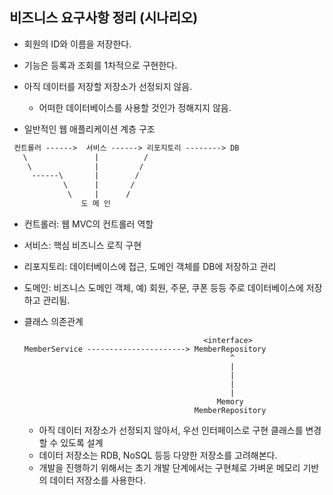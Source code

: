 ## 비즈니스 요구사항 정리 (시나리오)
- 회원의 ID와 이름을 저장한다.
- 기능은 등록과 조회를 1차적으로 구현한다. 
- 아직 데이터를 저장할 저장소가 선정되지 않음. 
  - 어떠한 데이터베이스를 사용할 것인가 정해지지 않음.
  
- 일반적인 웹 애플리케이션 계층 구조
 ```html 
  컨트롤러 ------>  서비스 ------> 리포지토리 --------> DB 
    \               |          / 
     \              |         /
      ------\       |        /
             \      |       /
              \     |      /
                 도 메 인 
  ```
  
  - 컨트롤러: 웹 MVC의 컨트롤러 역할
  - 서비스: 핵심 비즈니스 로직 구현
  - 리포지토리: 데이터베이스에 접근, 도메인 객체를 DB에 저장하고 관리
  - 도메인: 비즈니스 도메인 객체, 예) 회원, 주문, 쿠폰 등등 주로 데이터베이스에 저장하고 관리됨.
  
 
- 클래스 의존관계
  ```
                                          <interface>
  MemberService ----------------------> MemberRepository
                                                ^
                                                |
                                                |
                                                |
                                                |
                                             Memory
                                        MemberRepository
  ```
  
    - 아직 데이터 저장소가 선정되지 않아서, 우선 인터페이스로 구현 클래스를 변경할 수 있도록 설계
    - 데이터 저장소는 RDB, NoSQL 등등 다양한 저장소를 고려해본다.
    - 개발을 진행하기 위해서는 초기 개발 단계에서는 구현체로 가벼운 메모리 기반의 데이터 저장소를 사용한다.
